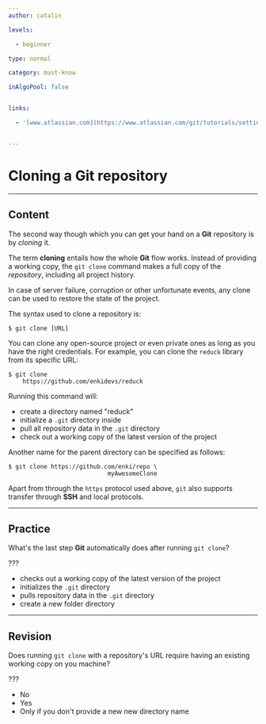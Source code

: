 ```yaml
---
author: catalin

levels:

  - beginner

type: normal

category: must-know

inAlgoPool: false


links:

  - '[www.atlassian.com](https://www.atlassian.com/git/tutorials/setting-up-a-repository/git-clone){website}'


---
```


# Cloning a Git repository

---

## Content

The second way though which you can get your hand on a **Git** repository is by _cloning_ it.

The term **cloning** entails how the whole **Git** flow works. Instead of providing a working copy, the `git clone` command makes a full copy of the _repository_, including all project history.

In case of server failure, corruption or other unfortunate events, any clone can be used to restore the state of the project.

The syntax used to clone a repository is:

```
$ git clone [URL]
```

You can clone any open-source project or even private ones as long as you have the right credentials. For example, you can clone the `reduck` library from its specific URL:

```
$ git clone
    https://github.com/enkidevs/reduck
```

Running this command will:

- create a directory named "reduck"
- initialize a `.git` directory inside
- pull all repository data in the `.git` directory
- check out a working copy of the latest version of the project

Another name for the parent directory can be specified as follows:

```
$ git clone https://github.com/enki/repo \
                            myAwesomeClone
```

Apart from through the `https` protocol used above, `git` also supports transfer through **SSH** and local protocols.

---

## Practice

What's the last step **Git** automatically does after running `git clone`?

???

- checks out a working copy of the latest version of the project
- initializes the `.git` directory
- pulls repository data in the `.git` directory
- create a new folder directory

---

## Revision

Does running `git clone` with a repository's URL require having an existing working copy on you machine?

???

- No
- Yes
- Only if you don't provide a new new directory name
